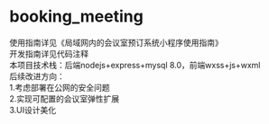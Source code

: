 # booking_meeting
使用指南详见《局域网内的会议室预订系统小程序使用指南》  
开发指南详见代码注释  
本项目技术栈：后端nodejs+express+mysql 8.0，前端wxss+js+wxml  
后续改进方向：  
1.考虑部署在公网的安全问题  
2.实现可配置的会议室弹性扩展  
3.UI设计美化  
